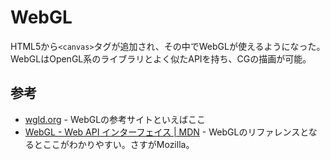 # WebGL

HTML5から`<canvas>`タグが追加され、その中でWebGLが使えるようになった。
WebGLはOpenGL系のライブラリとよく似たAPIを持ち、CGの描画が可能。



## 参考
- [wgld.org](https://wgld.org/) - WebGLの参考サイトといえばここ
- [WebGL - Web API インターフェイス | MDN](https://developer.mozilla.org/ja/docs/Web/API/WebGL_API) - WebGLのリファレンスとなるとここがわかりやすい。さすがMozilla。
